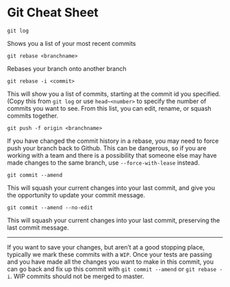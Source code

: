 # Git Cheat Sheet
```
git log
```
Shows you a list of your most recent commits

```
git rebase <branchname>
```
Rebases your branch onto another branch

```
git rebase -i <commit>
```
This will show you a list of commits, starting at the commit id you specified. (Copy this from `git log` or use `head~<number>` to specify the number of commits you want to see. From this list, you can edit, rename, or squash commits together.

```
git push -f origin <branchname>
```
If you have changed the commit history in a rebase, you may need to force push your branch back to Github. This can be dangerous, so if you are working with a team and there is a possibility that someone else may have made changes to the same branch, use `--force-with-lease` instead.

```
git commit --amend
```
This will squash your current changes into your last commit, and give you the opportunity to update your commit message.

```
git commit --amend --no-edit
```
This will squash your current changes into your last commit, preserving the last commit message.

---
If you want to save your changes, but aren’t at a good stopping place, typically we mark these commits with a `WIP`.  Once your tests are passing and you have made all the changes you want to make in this commit, you can go back and fix up this commit with  `git commit --amend` or `git rebase -i`. WIP commits should not be merged to master.
